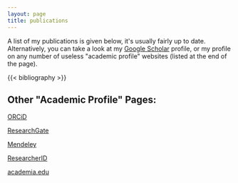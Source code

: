 ```yaml
---
layout: page
title: publications
---
```


A list of my publications is given below, it's usually fairly up to date. Alternatively, you can take a look at my [Google Scholar](http://scholar.google.com/citations?user=t3R1ZLgAAAAJ) profile, or my profile on any number of useless "academic profile" websites (listed at the end of the page).

{{< bibliography >}}

## Other "Academic Profile" Pages:

[ORCiD](http://orcid.org/0000-0001-8744-260X)

[ResearchGate](https://www.researchgate.net/profile/Martin_Chorley/)

[Mendeley](http://www.mendeley.com/profiles/martin-chorley/)

[ResearcherID](http://www.researcherid.com/rid/F-2971-2010)

[academia.edu](https://cardiff.academia.edu/MartinChorley)
